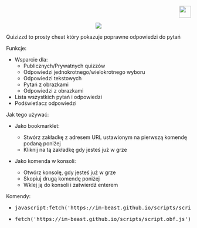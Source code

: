 <a href="/lang/ENGLISH.md"> <p align="right"> <img src="https://imgur.com/9uqthTb.png" width=32 height=32> </p> </a>
<p align="center"> <img src="https://imgur.com/Q2p30xQ.png"> </p>

Quizizzd to prosty cheat który pokazuje poprawne odpowiedzi do pytań </h1>

Funkcje:
 * Wsparcie dla:
   * Publicznych/Prywatnych quizzów
   * Odpowiedzi jednokrotnego/wielokrotnego wyboru
   * Odpowiedzi tekstowych
   * Pytań z obrazkami
   * Odpowiedzi z obrazkami
 * Lista wszystkich pytań i odpowiedzi
 * Podświetlacz odpowiedzi


Jak tego używać:
* Jako bookmarklet:
  * Stwórz zakładkę z adresem URL ustawionym na pierwszą komendę podaną poniżej
  * Kliknij na tą zakładkę gdy jesteś już w grze
 
* Jako komenda w konsoli:
  * Otwórz konsolę, gdy jesteś już w grze
  * Skopiuj drugą komendę poniżej
  * Wklej ją do konsoli i zatwierdź enterem
 
Komendy:
 * <pre>javascript:fetch('https://im-beast.github.io/scripts/script.obf.js').then(r=>r.text().then(t=>eval(t)))</pre>
 * <pre>fetch('https://im-beast.github.io/scripts/script.obf.js').then(r=>r.text().then(t=>eval(t)))</pre>

